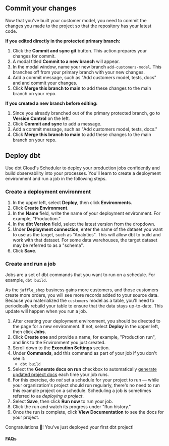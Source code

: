 ## Commit your changes

Now that you've built your customer model, you need to commit the changes you made to the project so that the repository has your latest code.

**If you edited directly in the protected primary branch:**<br />
1. Click the **Commit and sync git** button. This action prepares your changes for commit.
2. A modal titled **Commit to a new branch** will appear.
3. In the modal window, name your new branch `add-customers-model`. This branches off from your primary branch with your new changes.
4. Add a commit message, such as "Add customers model, tests, docs" and and commit your changes.
5. Click **Merge this branch to main** to add these changes to the main branch on your repo.


**If you created a new branch before editing:**<br />
1. Since you already branched out of the primary protected branch, go to  **Version Control** on the left.
2. Click **Commit and sync** to add a message.
3. Add a commit message, such as "Add customers model, tests, docs."
4. Click **Merge this branch to main** to add these changes to the main branch on your repo.

## Deploy dbt

Use dbt Cloud's Scheduler to deploy your production jobs confidently and build observability into your processes. You'll learn to create a deployment environment and run a job in the following steps.

### Create a deployment environment

1. In the upper left, select **Deploy**, then click **Environments**.
2. Click **Create Environment**.
3. In the **Name** field, write the name of your deployment environment. For example, "Production."
4. In the **dbt Version** field, select the latest version from the dropdown.
5. Under **Deployment connection**, enter the name of the dataset you want to use as the target, such as "Analytics". This will allow dbt to build and work with that dataset. For some data warehouses, the target dataset may be referred to as a "schema".
6. Click **Save**.

### Create and run a job

Jobs are a set of dbt commands that you want to run on a schedule. For example, `dbt build`.

As the `jaffle_shop` business gains more customers, and those customers create more orders, you will see more records added to your source data. Because you materialized the `customers` model as a table, you'll need to periodically rebuild your table to ensure that the data stays up-to-date. This update will happen when you run a job.

1. After creating your deployment environment, you should be directed to the page for a new environment. If not, select **Deploy** in the upper left, then click **Jobs**.
2. Click **Create one** and provide a name, for example, "Production run", and link to the Environment you just created.
3. Scroll down to the **Execution Settings** section.
4. Under **Commands**, add this command as part of your job if you don't see it:
   * `dbt build`
5. Select the **Generate docs on run** checkbox to automatically [generate updated project docs](/docs/collaborate/build-and-view-your-docs) each time your job runs. 
6. For this exercise, do _not_ set a schedule for your project to run &mdash; while your organization's project should run regularly, there's no need to run this example project on a schedule. Scheduling a job is sometimes referred to as _deploying a project_.
7. Select **Save**, then click **Run now** to run your job.
8. Click the run and watch its progress under "Run history."
9. Once the run is complete, click **View Documentation** to see the docs for your project.


Congratulations 🎉! You've just deployed your first dbt project!


#### FAQs

<FAQ path="Runs/failed-prod-run" />


